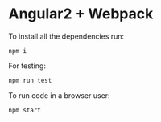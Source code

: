 # Angular2 + Webpack

To install all the dependencies run:

```shell
npm i
```

For testing:

```shell
npm run test
```

To run code in a browser user:

```shell
npm start
```